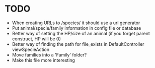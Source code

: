 # TODO

* When creating URLs to /species/ it should use a url generator
* Put animal/specie/family information in config file or database
* Better way of setting the HP/size of an animal (if you forget parent construct, HP will be 0)
* Better way of finding the path for file_exists in DefaultController viewSpecieAction
* Move families into a 'Family' folder?
* Make this file more interesting